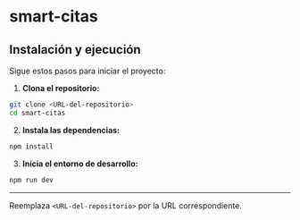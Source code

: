 # smart-citas

## Instalación y ejecución

Sigue estos pasos para iniciar el proyecto:

1. **Clona el repositorio:**
  ```bash
  git clone <URL-del-repositorio>
  cd smart-citas
  ```

2. **Instala las dependencias:**
  ```bash
  npm install
  ```

3. **Inicia el entorno de desarrollo:**
  ```bash
  npm run dev
  ```

---

Reemplaza `<URL-del-repositorio>` por la URL correspondiente.